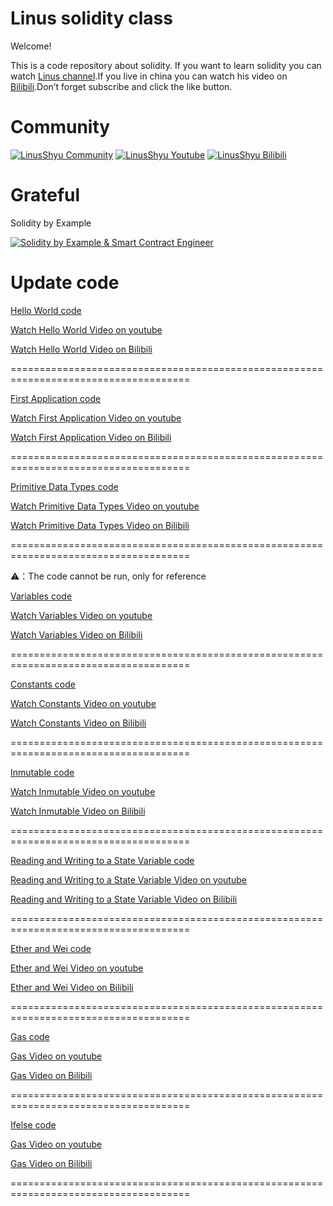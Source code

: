 # Linus solidity class
Welcome!

This is a code repository about solidity.
If you want to learn solidity you can watch [Linus channel](https://www.youtube.com/channel/UC4KtR-YsWDfWtikRGOZb58Q).If you live in china you can watch his video on [Bilibili](https://space.bilibili.com/411591950?spm_id_from=333.1007.0.0).Don’t forget subscribe and click the like button.

# Community

[![LinusShyu Community](https://img.shields.io/badge/-Community-blue)](https://discord.gg/mWsge7Ju9W)
[![LinusShyu Youtube](https://img.shields.io/badge/-YouTube-red)](https://www.youtube.com/channel/UC4KtR-YsWDfWtikRGOZb58Q)
[![LinusShyu Bilibili](https://img.shields.io/badge/-Bilibili-blue)](https://space.bilibili.com/411591950?spm_id_from=333.1007.0.0)

# Grateful
Solidity by Example

[![Solidity by Example & Smart Contract Engineer](https://img.shields.io/badge/-Solidity%20by%20Example-brightgreen)](https://solidity-by-example.org/)

# Update code

[Hello World code](https://github.com/Linus-Shyu/Linus-solidity-class/blob/master/HelloWorld.sol)

[Watch Hello World Video on youtube](https://www.youtube.com/watch?v=1uRYQyDihDI&t=56s)

[Watch Hello World Video on Bilibili](https://www.bilibili.com/video/BV1Dz4y1h7qH/?spm_id_from=333.999.0.0)

=====================================================================================

[First Application code](https://github.com/Linus-Shyu/Linus-solidity-class/blob/master/Firstapp.sol)

[Watch First Application Video on youtube](https://www.youtube.com/watch?v=7OS4hgOin4I)

[Watch First Application Video on Bilibili](https://www.bilibili.com/video/BV17a4y137Bx/)

=====================================================================================

[Primitive Data Types code](https://github.com/Linus-Shyu/Linus-solidity-class/blob/master/Data.sol)

[Watch Primitive Data Types Video on youtube](https://www.youtube.com/watch?v=5tUxdY4uxgY)

[Watch Primitive Data Types Video on Bilibili](https://www.bilibili.com/video/BV1rg4y1F7GY/?spm_id_from=333.999.0.0&vd_source=b948e0481ae56728c763719a74f42095)

=====================================================================================

⚠️：The code cannot be run, only for reference

[Variables code](https://github.com/Linus-Shyu/Linus-solidity-class/blob/master/Variables.sol)

[Watch Variables Video on youtube](https://www.youtube.com/watch?v=z6BCwR3sHnI)

[Watch Variables Video on Bilibili](https://www.bilibili.com/video/BV1ik4y1x7io/?spm_id_from=333.999.0.0&vd_source=b948e0481ae56728c763719a74f42095)

=====================================================================================

[Constants code](https://github.com/Linus-Shyu/Linus-solidity-class/blob/master/Constants.sol)

[Watch Constants Video on youtube](https://www.youtube.com/watch?v=y-5JVJEfq40)

[Watch Constants Video on Bilibili](https://www.bilibili.com/video/BV1vN411C7EN/?spm_id_from=333.999.0.0&vd_source=b948e0481ae56728c763719a74f42095)

=====================================================================================

[Inmutable code](https://github.com/Linus-Shyu/Linus-solidity-class/blob/master/Inmutable.sol)

[Watch Inmutable Video on youtube](https://www.youtube.com/watch?v=8QqyCFPX9h4)

[Watch Inmutable Video on Bilibili](https://www.bilibili.com/video/BV1am4y1i7Hj/?spm_id_from=333.999.0.0&vd_source=b948e0481ae56728c763719a74f42095)

=====================================================================================

[Reading and Writing to a State Variable code](https://github.com/Linus-Shyu/Linus-solidity-class/blob/master/Reading-and-Writing-to-a-State-Variable.sol)

[Reading and Writing to a State Variable Video on youtube](https://www.youtube.com/watch?v=5KoiPg5otg4)

[Reading and Writing to a State Variable Video on Bilibili](https://www.bilibili.com/video/BV1Yo4y1T7gf/?vd_source=b948e0481ae56728c763719a74f42095)

=====================================================================================

[Ether and Wei code](https://github.com/Linus-Shyu/Linus-solidity-class/blob/master/Ether-and-Wei.sol)

[Ether and Wei Video on youtube](https://youtu.be/t1UKE8om0Bk)

[Ether and Wei Video on Bilibili](https://www.bilibili.com/video/BV11z4y1v7Uy/?spm_id_from=333.999.0.0)

=====================================================================================

[Gas code](https://github.com/Linus-Shyu/Linus-solidity-class/blob/master/Gas.sol)

[Gas Video on youtube](https://www.youtube.com/watch?v=VMXzk3YKGiw&t=108s)

[Gas Video on Bilibili](https://www.bilibili.com/video/BV1HF411d75G/?spm_id_from=333.999.0.0&vd_source=b948e0481ae56728c763719a74f42095)

=====================================================================================

[Ifelse code](https://github.com/Linus-Shyu/Linus-solidity-class/blob/master/IfElse.sol)

[Gas Video on youtube](https://www.youtube.com/watch?v=8aVtUpJi4CQ)

[Gas Video on Bilibili](https://www.bilibili.com/video/BV1xz4y1E7wP/?spm_id_from=333.999.0.0)

=====================================================================================

